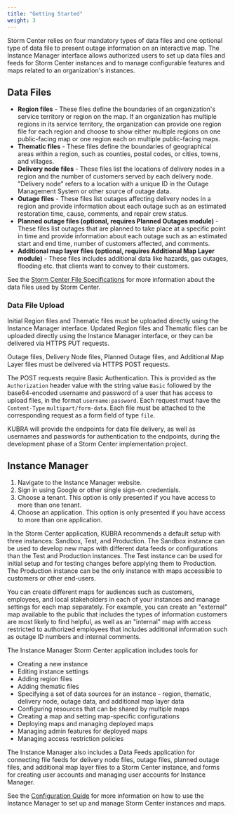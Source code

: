 ```yaml
---
title: "Getting Started"
weight: 3
---
```


Storm Center relies on four mandatory types of data files and one optional type of data file to present outage information on an interactive map. The Instance Manager interface allows authorized users to set up data files and feeds for Storm Center instances and to manage configurable features and maps related to an organization's instances.

## Data Files ##

+ **Region files** - These files define the boundaries of an organization's service territory or region on the map. If an organization has multiple regions in its service territory, the organization can provide one region file for each region and choose to show either multiple regions on one public-facing map or one region each on multiple public-facing maps.
+ **Thematic files** - These files define the boundaries of geographical areas within a region, such as counties, postal codes, or cities, towns, and villages.
+ **Delivery node files** - These files list the locations of delivery nodes in a region and the number of customers served by each delivery node. "Delivery node" refers to a location with a unique ID in the Outage Management System or other source of outage data.
+ **Outage files** - These files list outages affecting delivery nodes in a region and provide information about each outage such as an estimated restoration time, cause, comments, and repair crew status.
+ **Planned outage files (optional, requires Planned Outages module)** - These files list outages that are planned to take place at a specific point in time and provide information about each outage such as an estimated start and end time, number of customers affected, and comments.
+ **Additional map layer files (optional, requires Additional Map Layer module)** - These files includes additional data like hazards, gas outages, flooding etc. that clients want to convey to their customers.  

See the [Storm Center File Specifications](/storm-center/file-specifications) for more information about the data files used by Storm Center.

### Data File Upload ###

Initial Region files and Thematic files must be uploaded directly using the Instance Manager interface. Updated Region files and Thematic files can be uploaded directly using the Instance Manager interface, or they can be delivered via HTTPS PUT requests.

Outage files, Delivery Node files, Planned Outage files, and Additional Map Layer files must be delivered via HTTPS POST requests.

The POST requests require Basic Authentication. This is provided as the `Authorization` header value with the string value `Basic` followed by the base64-encoded username and password of a user that has access to upload files, in the format `username:password`. Each request must have the `Content-Type` `multipart/form-data`. Each file must be attached to the corresponding request as a form field of type `file`.

KUBRA will provide the endpoints for data file delivery, as well as usernames and passwords for authentication to the endpoints, during the development phase of a Storm Center implementation project.

## Instance Manager ##

1. Navigate to the Instance Manager website.
1. Sign in using Google or other single sign-on credentials.
1. Choose a tenant. This option is only presented if you have access to more than one tenant.
1. Choose an application. This option is only presented if you have access to more than one application.

In the Storm Center application, KUBRA recommends a default setup with three instances: Sandbox, Test, and Production. The Sandbox instance can be used to develop new maps with different data feeds or configurations than the Test and Production instances. The Test instance can be used for initial setup and for testing changes before applying them to Production. The Production instance can be the only instance with maps accessible to customers or other end-users.

You can create different maps for audiences such as customers, employees, and local stakeholders in each of your instances and manage settings for each map separately. For example, you can create an "external" map available to the public that includes the types of information customers are most likely to find helpful, as well as an "internal" map with access restricted to authorized employees that includes additional information such as outage ID numbers and internal comments.

The Instance Manager Storm Center application includes tools for

+ Creating a new instance
+ Editing instance settings
+ Adding region files
+ Adding thematic files
+ Specifying a set of data sources for an instance - region, thematic, delivery node, outage data, and additional map layer data
+ Configuring resources that can be shared by multiple maps
+ Creating a map and setting map-specific configurations
+ Deploying maps and managing deployed maps
+ Managing admin features for deployed maps
+ Managing access restriction policies

The Instance Manager also includes a Data Feeds application for connecting file feeds for delivery node files, outage files, planned outage files, and additional map layer files to a Storm Center instance, and forms for creating user accounts and managing user accounts for Instance Manager.

See the [Configuration Guide](/storm-center/configuration-guide) for more information on how to use the Instance Manager to set up and manage Storm Center instances and maps.
